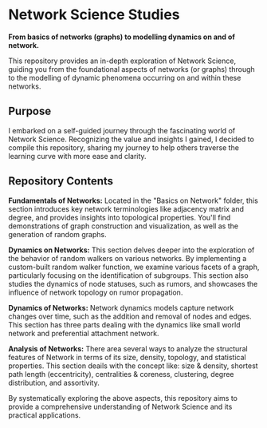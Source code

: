 
# Network Science Studies
**From basics of networks (graphs) to modelling dynamics on and of network.**

This repository provides an in-depth exploration of Network Science, guiding you from the foundational aspects of networks (or graphs) through to the modelling of dynamic phenomena occurring on and within these networks.

## Purpose
I embarked on a self-guided journey through the fascinating world of Network Science. Recognizing the value and insights I gained, I decided to compile this repository, sharing my journey to help others traverse the learning curve with more ease and clarity.

## Repository Contents
**Fundamentals of Networks:** Located in the "Basics on Network" folder, this section introduces key network terminologies like adjacency matrix and degree, and provides insights into topological properties. You'll find demonstrations of graph construction and visualization, as well as the generation of random graphs.

**Dynamics on Networks:** This section delves deeper into the exploration of the behavior of random walkers on various networks. By implementing a custom-built random walker function, we examine various facets of a graph, particularly focusing on the identification of subgroups. This section also studies the dynamics of node statuses, such as rumors, and showcases the influence of network topology on rumor propagation.

**Dynamics of Networks:** Network dynamics models capture network changes over time, such as the addition and removal of nodes and edges. This section has three parts dealing with the dynamics like small world network and preferential attachment network.

**Analysis of Networks:** There area several ways to analyze the structural features of Network in terms of its size, density, topology, and statistical properties. This section deails with the concept like: size & density, shortest path length (eccentricity), centralities & coreness, clustering, degree distribution, and assortivity. 

By systematically exploring the above aspects, this repository aims to provide a comprehensive understanding of Network Science and its practical applications.